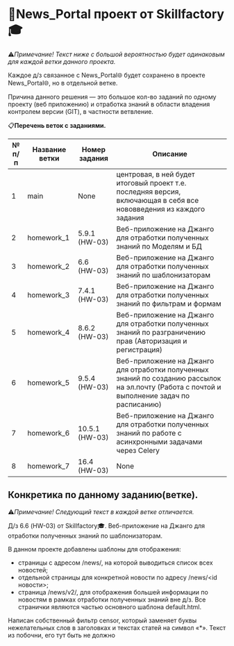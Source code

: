 # 📰News_Portal проект от Skillfactory🎓
⚠️*Примечание! Текст ниже с большой вероятностью будет одинаковым для каждой ветки данного проекта.*

Каждое д/з связанное с News_Portal🌐 будет сохранено в проекте News_Portal🌐, но в отдельной ветке. 

Причина данного решения — это большое кол-во заданий по одному проекту (веб приложению) и отработка знаний в области владения контролем версии (GIT), в частности ветвление.

📋**Перечень веток с заданиями.**

№ п/п| Название ветки| Номер задания| Описание
------------ | ------------ | ------------ | -------------
1| main| None| центровая, в ней будет итоговый проект т.е. последняя версия, включающая в себя все нововведения из каждого задания
2| homework_1| 5.9.1 (HW-03)| Веб-приложение на Джанго для отработки полученных знаний по Моделям и БД
3| homework_2| 6.6 (HW-03)| Веб-приложение на Джанго для отработки полученных знаний по шаблонизаторам
4| homework_3| 7.4.1 (HW-03)| Веб-приложение на Джанго для отработки полученных знаний по фильтрам и формам
5| homework_4| 8.6.2 (HW-03)| Веб-приложение на Джанго для отработки полученных знаний по разграничению прав (Авторизация и регистрация)
6| homework_5| 9.5.4 (HW-03)| Веб-приложение на Джанго для отработки полученных знаний по созданию рассылок на эл.почту (Работа с почтой и выполнение задач по расписанию)
7| homework_6| 10.5.1 (HW-03)| Веб-приложение на Джанго для отработки полученных знаний по работе с асинхронными задачами через Celery
8| homework_7| 16.4 (HW-03)| None


## Конкретика по данному заданию(ветке).

⚠️*Примечание! Следующий текст в каждой ветке отличается.*

Д/з 6.6 (HW-03) от Skillfactory🎓. Веб-приложение на Джанго для отработки полученных знаний по шаблонизаторам.

В данном проекте добавлены шаблоны для отображения:

- страницы с адресом /news/, на которой выводиться список всех новостей;
- отдельной страницы для конкретной новости по адресу /news/<id новости>;
- страница /news/v2/, для отображения большей информации по новостям в рамках отработки полученных знаний вне д/з.
Все странички являются частью основного шаблона default.html.

Написан собственный фильтр censor, который заменяет буквы нежелательных слов в заголовках и текстах статей на символ «*».
Текст из побочни, его тут быть не должно
